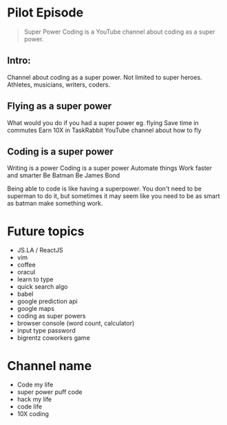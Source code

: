 # Pilot Episode

> Super Power Coding is a YouTube channel about coding as a super power.

## Intro:

Channel about coding as a super power.
Not limited to super heroes.
Athletes, musicians, writers, coders.

## Flying as a super power 
What would you do if you had a super power eg. flying
Save time in commutes
Earn 10X in TaskRabbit
YouTube channel about how to fly


## Coding is a super power
Writing is a power
Coding is a super power
Automate things
Work faster and smarter
Be Batman
Be James Bond


Being able to code is like having a superpower. You don't need to be superman to do it, but sometimes it may seem like you need to be as smart as batman make something work. 


# Future topics

- JS.LA / ReactJS 
- vim
- coffee
- oracul
- learn to type
- quick search algo
- babel
- google prediction api
- google maps
- coding as super powers
- browser console (word count, calculator)
- input type password
- bigrentz coworkers game

# Channel name
- Code my life
- super power puff code
- hack my life
- code life
- 10X coding
